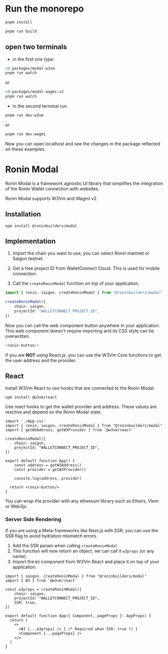 # Run the monorepo

```sh
pnpm install
```

```sh
pnpm run build
```

## open two terminals

- in the first one type:

```sh
cd packages/modal-w3vm
pnpm run watch
```
or
```sh
cd packages/modal-wagmi-v2
pnpm run watch
```

- in the second terminal run

```sh
pnpm run dev:w3vm
```
or
```sh
pnpm run dev:wagmi
```

Now you can open localhost and see the changes in the package reflected on these examples.

# Ronin Modal

Ronin Modal is a framework agnostic UI library that simplifies the integration of the Ronin Wallet connection with websites.

Ronin Modal supports W3Vm and Wagmi v2.

## Installation

```npm2yarn
npm install @roninbuilders/modal
```

## Implementation

1. Import the chain you want to use, you can select Ronin mainnet or Saigon testnet.

2. Get a free project ID from WalletConnect Cloud. This is used for mobile connection.

3. Call the `createRoninModal` function on top of your application.

```ts
import { ronin, saigon, createRoninModal } from "@roninbuilders/modal"

createRoninModal({
	chain: saigon,
	projectId: "WALLETCONNECT_PROJECT_ID",
})
```

Now you can call the web component button anywhere in your application. This web component doesn't require importing
and its CSS style can be overwritten.

```ts
<ronin-button/>
```

if you are **NOT** using React.js, you can use the W3Vm Core functions to get the user address and the provider.

## React

Install W3Vm React to use hooks that are connected to the Ronin Modal.

```npm2yarn
npm install @w3vm/react
```

Use react hooks to get the wallet provider and address. These values are reactive and depend on the Ronin Modal state.

```tsx
import './App.css'
import { ronin, saigon, createRoninModal } from "@roninbuilders/modal"
import { getW3Address, getW3Provider } from '@w3vm/react'

createRoninModal({
	chain: saigon,
	projectId: "WALLETCONNECT_PROJECT_ID",
})

export default function App() {
	const address = getW3Address()
	const provider = getW3Provider()

	console.log(address, provider)

  return <ronin-button/>
}
```

You can wrap the provider with any ethereum library such as Ethers, Viem or Web3js.

### Server Side Rendering

If you are using a Meta-frameworks like Next.js with SSR, you can use the SSR flag to avoid hydration mismatch errors.

1. Add the SSR param when calling `createRoninModal`
2. This function will now return an object, we can call it `w3props` (or any name).
3. Import the `W3` component from W3Vm React and place it on top of your application.

```tsx
import { saigon, createRoninModal } from "@roninbuilders/modal"
import { W3 } from '@w3vm/react'

const w3props = createRoninModal({
	chain: saigon,
	projectId: "WALLETCONNECT_PROJECT_ID",
	SSR: true,
})

export default function App({ Component, pageProps }: AppProps) {
  return (
    <>
      <W3 {...w3props} /> { /* Required when SSR: true */ }
      <Component {...pageProps} />
    </>
  )
}
```